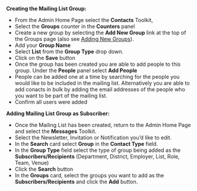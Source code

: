 **Creating the Mailing List Group:**
* From the Admin Home Page select the **Contacts** Toolkit, 
* Select the **Groups** counter in the **Counters** panel
* Create a new group by selecting the **Add New Group** link at the top of the Groups page (also see <a href="/ui/help/apps/portal/contacts/adding-new-group" target="_blank"> Adding New Groups</a>).
* Add your **Group Name**
* Select **List** from the **Group Type** drop down.
* Click on the **Save** button 
* Once the group has been created you are able to add people to this group. Under the **People** panel select **Add People**
* People can be added one at a time by searching for the people you would like to be included in the mailing list. Alternatively you are able to add conacts in bulk by adding the email addresses of the people who you want to be part of the mailing list.
* Confirm all users were added

**Adding Mailing List Group as Subscriber:**
* Once the Mailing List has been created, return to the Admin Home Page and select the **Messages** Toolkit.
* Select the Newsletter, Invitation or Notification you’d like to edit.
* In the **Search** card select **Group** in the **Contact Type** field.
* In the **Group Type** field select the type of group being added as the **Subscribers/Recipients** (Department, District, Employer, List, Role, Team, Venue)
* Click the **Search** button
* In the **Groups** card, select the groups you want to add as the **Subscribers/Recipients** and click the **Add** button.